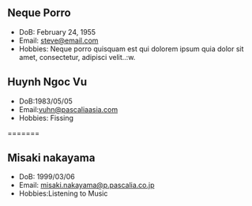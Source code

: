 
## Neque Porro
- DoB: February 24, 1955
- Email: steve@email.com
- Hobbies: Neque porro quisquam est qui dolorem ipsum quia dolor sit amet, consectetur, adipisci velit..:w.


## Huynh Ngoc Vu
- DoB:1983/05/05
- Email:vuhn@pascaliaasia.com
- Hobbies: Fissing

 =======


## Misaki nakayama
- DoB: 1999/03/06
- Email: misaki.nakayama@p.pascalia.co.jp
- Hobbies:Listening to Music


